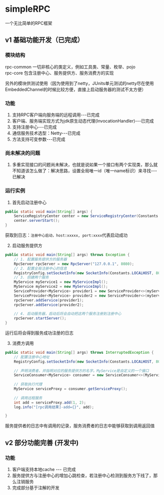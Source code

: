 # simpleRPC
一个无比简单的RPC框架

## v1 基础功能开发（已完成）
### 模块结构
rpc-common 一切非核心的类定义，例如工具类、常量、枚举、pojo <br>
rpc-core 包含注册中心、服务提供方、服务消费方的实现

另外的模块供测试使用（因为使用到了netty，JUnits单元测试的netty尽在使用EmbeddedChannel的时候比较方便，直接上启动服务器的测试不太方便）

### 功能
1. 支持RPC客户端向服务端的远程调用---已完成
2. 客户端、服务端实现方式为jdk原生动态代理(InvocationHandler)---已完成
3. 支持注册中心---已完成
4. 通信服务技术选型：Netty---已完成
5. 方法支持可变参数---已完成

### 尚未解决的问题
1. 多重实现接口的问题尚未解决，也就是说如果一个接口有两个实现类，那么就不知道该怎么做了：解决思路，设置全局唯一id（唯一name标识）来寻找---已解决

### 运行实例

1. 首先启动注册中心
```java
public static void main(String[] args) {
    ServiceRegistryCenter center = new ServiceRegistryCenter(Constants.LOCALHOST, 8088);
    center.serverStart();
}
```
获取到日志：`注册中心启动，host:xxxxx, port:xxxx`代表启动成功

2. 启动服务提供方
```java
public static void main(String[] args) throws Exception {
    // 1. 配置服务提供方的服务器
    RpcServer rpcServer = new RpcServer("127.0.0.1", 8080);
    // 2. 配置全局注册中心的信息
    RegistryConfig.setSocketInfo(new SocketInfo(Constants.LOCALHOST, 8088));
    // 3. 创建两个服务
    MyService myService1 = new MyServiceImpl();
    MyService myService2 = new MyServiceImpl();
    ServiceProvider<MyService> provider1 = new ServiceProvider<>(myService1, "service1");
    ServiceProvider<MyService> provider2 = new ServiceProvider<>(myService2, "service2");
    rpcServer.addService(provider1);
    rpcServer.addService(provider2);
    
    // 4. 启动服务器，启动后将会自动把这两个服务注册到注册中心
    rpcServer.startServer();
}
```
运行后将会得到服务成功注册的日志

3. 消费方调用
```java
public static void main(String[] args) throws InterruptedException {
    // 配置注册中心地址
    RegistryConfig.setSocketInfo(new SocketInfo(Constants.LOCALHOST, 8088));
    
    // 声明消费者，并指明对应的服务提供方的名字。MyService是自定义的一个接口
    ServiceConsumer<MyService> consumer = new ServiceConsumer<>(MyService.class, "service");
    
    // 获取执行代理
    MyService serviceProxy = consumer.getServiceProxy();
    
    // 调用远程服务
    int add = serviceProxy.add(1, 2);
    log.info("[rpc调用结果]-add={}", add);

}
```
服务提供者的日志中有调用的记录，服务消费者的日志中能够获取到调用返回值
## v2 部分功能完善 (开发中)

### 功能
1. 客户端支持本地cache --- 已完成
2. 服务提供方与注册中心的增加心跳检查，若注册中心检测到服务方下线了，那么注销服务
3. 完成部分基于注解的开发

